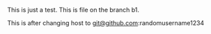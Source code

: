 This is just a test. This is file on the branch b1.

This is after changing host to git@github.com:randomusername1234